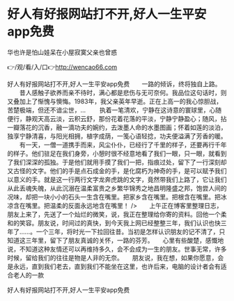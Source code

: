 # 好人有好报网站打不开,好人一生平安app免费
华也许是怕山娃呆在小屋寂寞父亲也曾惑

👉/观/看/入/口👉http://wencao66.com

好人有好报网站打不开,好人一生平安app免费　　一路的倾诉，终将独自上路。
　　昔人感触子欲养而亲不待时，满心都是悲伤与无可奈何。我品位这句话时，则又叠加上了惭愧与懊悔。1983年，我父亲英年早逝。正在上高一的我心惊胆战，苦楚极端，但还不谙尘世，...
　　执着一笔清欢，宁静在这诗意的寰球里，心随便行，静观天高云淡，云积云舒，那份花着花落的平淡，宁静宁静盈心；随风，拈一瓣落花的沉香，融一滴功夫的婉约，去泼墨人命的水墨图画；怀着如莲的淡泊，独享宁静清喜，与阳光相拥，植字成荫，一笺心语轻捻，功夫便溢满了芳香的暖。
　　有一天，一僧一道携手而来，风尘仆仆，已经行了千里的样子，还要再行千年的样子。他们驻足在我们身旁，小憩时很不经意地看了我们一眼，只一眼，就看到了我们深深的孤独。于是他们就用手摸了我们一把，指痕过处，留下了一行深刻却又古怪的文字。他们的手是点石成金的手，是化腐朽为神奇的手，是可以赋予我们以意义的手。就是这一行两行文字龙奔虎跳的文字，竟然带我们上路了，它让我们从此丢魂失魄，从此沉溺在温柔富贵之乡繁华锦秀之地昌明隆盛之邦，饱尝人间的况味，却把一块小小的石头一生含在嘴里。把家乡含在嘴里。把根含在嘴里。把冰凉含在嘴里。把温柔的反面永远地含在嘴里！
/>　　上午正在博客里整理日志，朋友上来了，先送了一个灿烂的微笑，说，我正在整理给你寄的资料。回他一个柔和的笑容。朋友说，时间过的真快，到今天我上网已经整整三年，我们认识也快三年了……。一个三年，将时光一下拉回往昔。当初是怎样认识朋友的记不清了，只知道这三年里，留下了朋友真诚的关怀，一路的芬芳。　　心里有些酸楚，感慨地说，不知道这种友情还可以再维持多久，会不会成为一生的朋友。世事无常，许多时候，留给我们的往往是物是人非的无奈。　　朋友说，我在想，如果你愿意，会是永远，直到我们老去，直到我们不能坐在这里，也许后来，电脑的设计者会有适合老人的一款

好人有好报网站打不开,好人一生平安app免费
